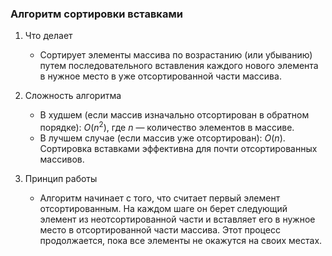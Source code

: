 
### Алгоритм сортировки вставками

1. Что делает
	- Сортирует элементы массива по возрастанию (или убыванию) путем последовательного вставления каждого нового элемента в нужное место в уже отсортированной части массива.

2. Сложность алгоритма
	- В худшем (если массив изначально отсортирован в обратном порядке): $O(n^2)$, где $n$ — количество элементов в массиве.
	- В лучшем случае (если массив уже отсортирован): $O(n)$. Сортировка вставками эффективна для почти отсортированных массивов.

3. Принцип работы
	- Алгоритм начинает с того, что считает первый элемент отсортированным. На каждом шаге он берет следующий элемент из неотсортированной части и вставляет его в нужное место в отсортированной части массива. Этот процесс продолжается, пока все элементы не окажутся на своих местах.
